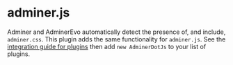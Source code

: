 # adminer.js

Adminer and AdminerEvo automatically detect the presence of, and include, `adminer.css`.
This plugin adds the same functionality for `adminer.js`.
See the [integration guide for plugins](https://www.adminer.org/en/plugins/#use) then add `new AdminerDotJs` to your list of plugins.
